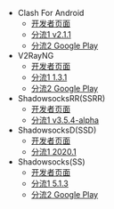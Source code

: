 * Clash For Android
	* [开发者页面](https://github.com/Kr328/ClashForAndroid/releases)
	* [分流1 v2.1.1](https://cowtransfer.com/s/8a45b8f8efde42)
	* [分流2 Google Play](https://play.google.com/store/apps/details?id=com.github.kr328.clash&hl=zh)
* V2RayNG
	* [开发者页面](https://github.com/2dust/v2rayNG/releases)
	* [分流1 1.3.1](https://cowtransfer.com/s/e6aba3dd259b46)
	* [分流2 Google Play](https://play.google.com/store/apps/details?id=com.v2ray.ang&hl=zh)
* ShadowsocksRR(SSRR)
	* [开发者页面](https://github.com/shadowsocksrr/shadowsocksr-android/releases)
	* [分流1 v3.5.4-alpha](https://cowtransfer.com/s/5562bab6e54a46)
* ShadowsocksD(SSD)
	* [开发者页面](https://github.com/TheCGDF/SSD-Android/releases)
	* [分流1 2020.1](https://cowtransfer.com/s/0a1eca809a7a46)
* Shadowsocks(SS)
	* [开发者页面](https://github.com/shadowsocks/shadowsocks-android/releases)
	* [分流1 5.1.3](https://cowtransfer.com/s/068c490e02064f)
	* [分流2 Google Play](https://play.google.com/store/apps/details?id=com.github.shadowsocks)
